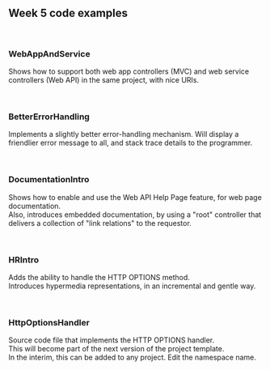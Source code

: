 ## Week 5 code examples

<br>

### WebAppAndService

Shows how to support both web app controllers (MVC) and web service controllers (Web API) in the same project, with nice URIs.  

<br>

### BetterErrorHandling

Implements a slightly better error-handling mechanism. Will display a friendlier error message to all, and stack trace details to the programmer.  

<br>

### DocumentationIntro

Shows how to enable and use the Web API Help Page feature, for web page documentation.  
Also, introduces embedded documentation, by using a "root" controller that delivers a collection of "link relations" to the requestor.  

<br>

### HRIntro

Adds the ability to handle the HTTP OPTIONS method.  
Introduces hypermedia representations, in an incremental and gentle way.  

<br>

### HttpOptionsHandler

Source code file that implements the HTTP OPTIONS handler.  
This will become part of the next version of the project template.  
In the interim, this can be added to any project. Edit the namespace name.  

<br>
